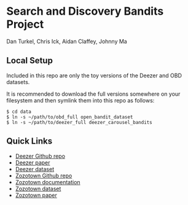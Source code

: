 # Search and Discovery Bandits Project

Dan Turkel, Chris Ick, Aidan Claffey, Johnny Ma

## Local Setup

Included in this repo are only the toy versions of the Deezer and OBD datasets.

It is recommended to download the full versions somewhere on your filesystem and then symlink them into this repo as follows:

```shell
$ cd data
$ ln -s ~/path/to/obd_full open_bandit_dataset
$ ln -s ~/path/to/deezer_full deezer_carousel_bandits
```

## Quick Links

- [Deezer Github repo](https://github.com/deezer/carousel_bandits)
- [Deezer paper](https://arxiv.org/abs/2009.06546)
- [Deezer dataset](https://zenodo.org/record/4048678#.X7Wm4tNKjUK)
- [Zozotown Github repo](https://github.com/st-tech/zr-obp)
- [Zozotown documentation](https://zr-obp.readthedocs.io/en/latest/index.html)
- [Zozotown dataset](https://research.zozo.com/data.html)
- [Zozotown paper](https://arxiv.org/abs/2008.07146)
